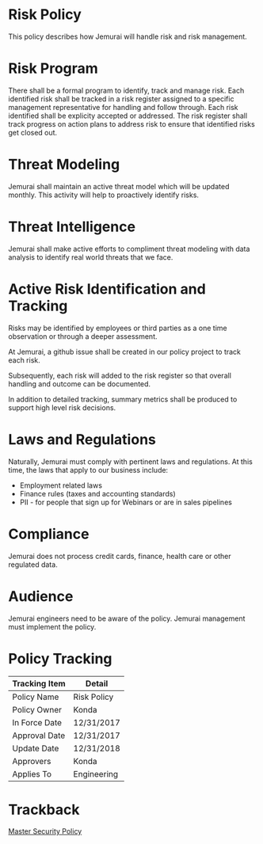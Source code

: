 # Risk Policy

This policy describes how Jemurai will handle risk and risk management.

# Risk Program

There shall be a formal program to identify, track and manage risk.  Each identified risk shall be tracked in a risk register assigned to a specific management representative for handling and follow through.  Each risk identified shall be explicity accepted or addressed.  The risk register shall track progress on action plans to address risk to ensure that identified risks get closed out.

# Threat Modeling

Jemurai shall maintain an active threat model which will be updated monthly.  This activity will help to proactively identify risks.

# Threat Intelligence

Jemurai shall make active efforts to compliment threat modeling with data analysis to identify real world threats that we face.

# Active Risk Identification and Tracking

Risks may be identified by employees or third parties as a one time observation or through a deeper assessment.  

At Jemurai, a github issue shall be created in our policy project to track each risk.

Subsequently, each risk will added to the risk register so that overall handling and outcome can be documented.  

In addition to detailed tracking, summary metrics shall be produced to support high level risk decisions.

# Laws and Regulations

Naturally, Jemurai must comply with pertinent laws and regulations.  At this time, the laws that apply to our business include: 
* Employment related laws
* Finance rules (taxes and accounting standards)
* PII - for people that sign up for Webinars or are in sales pipelines

# Compliance

Jemurai does not process credit cards, finance, health care or other regulated data.

# Audience

Jemurai engineers need to be aware of the policy.
Jemurai management must implement the policy.

# Policy Tracking

| Tracking Item   | Detail |
|-----------------|--------|
| Policy Name     | Risk Policy |
| Policy Owner    | Konda |
| In Force Date   | 12/31/2017 |
| Approval Date   | 12/31/2017 |
| Update Date     | 12/31/2018 |
| Approvers       | Konda |
| Applies To      | Engineering |

# Trackback
[Master Security Policy](../Master_Security_Policy.md)